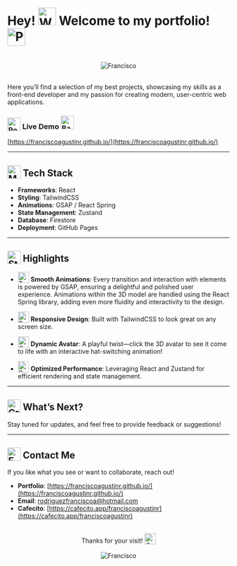 # Hey! <img src="https://raw.githubusercontent.com/Tarikul-Islam-Anik/Animated-Fluent-Emojis/master/Emojis/Hand%20gestures/Waving%20Hand%20Medium-Light%20Skin%20Tone.png" alt="Waving Hand Medium-Light Skin Tone" width="40" height="40" /> Welcome to my portfolio! <img src="https://raw.githubusercontent.com/Tarikul-Islam-Anik/Animated-Fluent-Emojis/master/Emojis/Activities/Party%20Popper.png" alt="Party Popper" width="40" height="40" />

<br/>

<div align="center">
  <img src="../src/assets/francisco-portfolio-preview.png" alt="Francisco">
  <br/>
</div>
<br/>

Here you’ll find a selection of my best projects, showcasing my skills as a front-end developer and my passion for creating modern, user-centric web applications.

### <img valign='bottom' src="https://raw.githubusercontent.com/Tarikul-Islam-Anik/Animated-Fluent-Emojis/master/Emojis/Travel%20and%20places/Rocket.png" alt="Rocket" width="30" height="30" /> **Live Demo <img src="https://raw.githubusercontent.com/Tarikul-Islam-Anik/Animated-Fluent-Emojis/master/Emojis/Hand%20gestures/Backhand%20Index%20Pointing%20Down%20Medium-Light%20Skin%20Tone.png" alt="Backhand Index Pointing Down Medium-Light Skin Tone" width="30" height="30" />**

[https://franciscoagustinr.github.io/](https://franciscoagustinr.github.io/)

---

## <img valign='bottom' src="https://raw.githubusercontent.com/Tarikul-Islam-Anik/Animated-Fluent-Emojis/master/Emojis/People%20with%20activities/Man%20Juggling%20Light%20Skin%20Tone.png" alt="Man Juggling Light Skin Tone" width="30" height="30" /> **Tech Stack**

- **Frameworks**: React
- **Styling**: TailwindCSS
- **Animations**: GSAP / React Spring
- **State Management**: Zustand
- **Database**: Firestore
- **Deployment**: GitHub Pages

---

## <img valign='bottom' src="https://raw.githubusercontent.com/Tarikul-Islam-Anik/Animated-Fluent-Emojis/master/Emojis/Travel%20and%20places/Star.png" alt="Star" width="30" height="30" /> Highlights

- <img valign='bottom' src="https://raw.githubusercontent.com/Tarikul-Islam-Anik/Animated-Fluent-Emojis/master/Emojis/Activities/Teddy%20Bear.png" alt="Teddy Bear" width="25" height="25" /> **Smooth Animations**: Every transition and interaction with elements is powered by GSAP, ensuring a delightful and polished user experience. Animations within the 3D model are handled using the React Spring library, adding even more fluidity and interactivity to the design.

- <img valign='bottom' src="https://raw.githubusercontent.com/Tarikul-Islam-Anik/Animated-Fluent-Emojis/master/Emojis/Smilies/Robot.png" alt="Robot" width="25" height="25" /> **Responsive Design**: Built with TailwindCSS to look great on any screen size.

- <img valign='bottom' src="https://raw.githubusercontent.com/Tarikul-Islam-Anik/Animated-Fluent-Emojis/master/Emojis/Smilies/Ogre.png" alt="Ogre" width="25" height="25" /> **Dynamic Avatar**: A playful twist—click the 3D avatar to see it come to life with an interactive hat-switching animation!

- <img valign='bottom' src="https://raw.githubusercontent.com/Tarikul-Islam-Anik/Animated-Fluent-Emojis/master/Emojis/Travel%20and%20places/Racing%20Car.png" alt="Racing Car" width="25" height="25" /> **Optimized Performance**: Leveraging React and Zustand for efficient rendering and state management.

---

## <img valign='bottom' src="https://raw.githubusercontent.com/Tarikul-Islam-Anik/Animated-Fluent-Emojis/master/Emojis/Activities/Crystal%20Ball.png" alt="Crystal Ball" width="30" height="30" /> **What’s Next?**

Stay tuned for updates, and feel free to provide feedback or suggestions!

---

## <img valign='bottom' src="https://raw.githubusercontent.com/Tarikul-Islam-Anik/Animated-Fluent-Emojis/master/Emojis/Objects/E-Mail.png" alt="E-Mail" width="30" height="30" /> **Contact Me**

If you like what you see or want to collaborate, reach out!

- **Portfolio**: [https://franciscoagustinr.github.io/](https://franciscoagustinr.github.io/)
- **Email**: [rodriguezfranciscoa@hotmail.com](mailto:rodriguezfranciscoa@hotmail.com)
- **Cafecito**: [https://cafecito.app/franciscoagustinr](https://cafecito.app/franciscoagustinr)
  <br/>
  <br/>

<div align="center">
  Thanks for your visit! <img valign='bottom' src="https://raw.githubusercontent.com/Tarikul-Islam-Anik/Animated-Fluent-Emojis/master/Emojis/Smilies/Sparkling%20Heart.png" alt="Sparkling Heart" width="25" height="25" />
  <br/>
  <br/>
  <img src="../src/assets/francisco-fun-photo.png" alt="Francisco">
</div>
